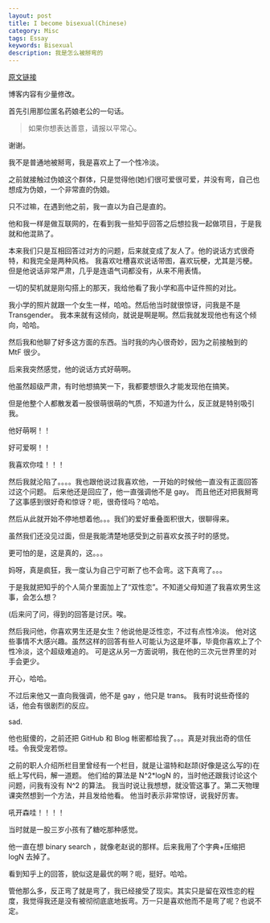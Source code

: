 ```yaml
---
layout: post
title: I become bisexual(Chinese)
category: Misc
tags: Essay
keywords: Bisexual  
description: 我是怎么被掰弯的
---
```


[原文链接](https://www.zhihu.com/question/35403834/answer/107503215)

博客内容有少量修改。

首先引用那位匿名药娘老公的一句话。

> 如果你想表达善意，请报以平常心。

谢谢。

我不是普通地被掰弯，我是喜欢上了一个性冷淡。

之前就接触过伪娘这个群体，只是觉得他(她)们很可爱很可爱，并没有弯，自己也想成为伪娘，一个非常直的伪娘。

只不过嘛，在遇到他之前，我一直以为自己是直的。

他和我一样是做互联网的，在看到我一些知乎回答之后想拉我一起做项目，于是我就和他混熟了。


本来我们只是互相回答过对方的问题，后来就变成了友人了。他的说话方式很奇特，和我完全是两种风格。
我喜欢吐槽喜欢说话带图，喜欢玩梗，尤其是污梗。
但是他说话非常严肃，几乎是连语气词都没有，从来不用表情。

一切的契机就是刚勾搭上的那天，我给他看了我小学和高中证件照的对比。

我小学的照片就跟一个女生一样，哈哈。然后他当时就很惊讶，问我是不是 Transgender。
我本来就有这倾向，就说是啊是啊。然后我就发现他也有这个倾向，哈哈。

然后我和他聊了好多这方面的东西。当时我的内心很奇妙，因为之前接触到的 MtF 很少。

后来我突然感觉，他的说话方式好萌啊。

他虽然超级严肃，有时他想搞笑一下，我都要想很久才能发现他在搞笑。

但是他整个人都散发着一股很萌很萌的气质，不知道为什么，反正就是特别吸引我。

他好萌啊！！

好可爱啊！！

我喜欢你哇！！！

然后我就沦陷了。。。。我也跟他说过我喜欢他，一开始的时候他一直没有正面回答过这个问题。
后来他还是回应了，他一直强调他不是 gay。
而且他还对把我掰弯了这事感到很好奇和惊讶？呃，很奇怪吗？哈哈。

然后从此就开始不停地想着他。。。我们的爱好重叠面积很大，很聊得来。

虽然我们还没见过面，但是我能清楚地感受到之前喜欢女孩子时的感觉。

更可怕的是，这是真的，这。。。


妈呀，真是疯狂，我一度认为自己宁可断了也不会弯。这下真弯了。。。

于是我就把知乎的个人简介里面加上了“双性恋”。不知道父母知道了我喜欢男生这事，会怎么想？

(后来问了问，得到的回答是讨厌。唉。

然后我问他，你喜欢男生还是女生？他说他是泛性恋，不过有点性冷淡。
他对这些事情不大感兴趣。虽然这样的回答有些人可能认为这是坏事，毕竟你喜欢上了个性冷淡，这个超级难追的。
可是这从另一方面说明，我在他的三次元世界里的对手会更少。

开心，哈哈。

不过后来他又一直向我强调，他不是 gay ，他只是 trans。
我有时说些奇怪的话，他会有很剧烈的反应。


sad.

他也挺傻的，之前还把 GitHub 和 Blog 帐密都给我了。。。真是对我出奇的信任哇。令我受宠若惊。

之前的职人介绍所栏目里曾经有一个栏目，就是让温特和赵颉(好像是这么写的)在纸上写代码，解一道题。
他们给的算法是 N^2*logN 的，当时他还跟我讨论这个问题，问我有没有 N^2 的算法。
我当时说让我想想，就没管这事了。第二天物理课突然想到一个方法，并且发给他看。
他当时表示非常惊讶，说我好厉害。

吼开森哇！！！！

当时就是一股三岁小孩有了糖吃那种感觉。

他一直在想 binary search ，就像老赵说的那样。后来我用了个字典+压缩把 logN 去掉了。

看到知乎上的回答，貌似这是最优的啊？呃，挺好。哈哈。

管他那么多，反正弯了就是弯了，我已经接受了现实。其实只是留在双性恋的程度，我觉得我还是没有被彻彻底底地扳弯。万一只是喜欢他而不是弯了呢？也说不定。